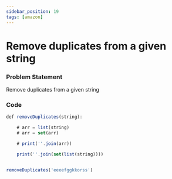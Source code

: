 ```yaml
---
sidebar_position: 19
tags: [amazon]
---
```


# Remove duplicates from a given string

### Problem Statement

Remove duplicates from a given string

### Code

```jsx title="Python Code"
def removeDuplicates(string):

    # arr = list(string)
    # arr = set(arr)

    # print(''.join(arr))

    print(''.join(set(list(string))))


removeDuplicates('eeeefggkkorss')
```
